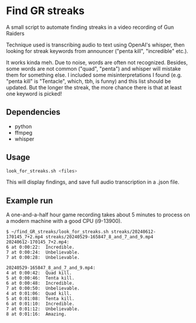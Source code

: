 # Find GR streaks

A small script to automate finding streaks in a video recording of Gun Raiders

Technique used is transcribing audio to text using OpenAI's whisper, then looking for streak keywords from announcer ("penta kill", "incredible" etc.).

It works kinda meh. Due to noise, words are often not recognized. Besides, some words are not common ("quad", "penta") and whisper will mistake them for something else. I included some misinterpretations I found (e.g. "penta kill" is "Tentacle", which, tbh, is funny) and this list should be updated. But the longer the streak, the more chance there is that at least one keyword is picked!

## Dependencies

- python
- ffmpeg
- whisper

## Usage

``` bash
look_for_streaks.sh <files>
```

This will display findings, and save full audio transcription in a .json file.

## Example run

A one-and-a-half hour game recording takes about 5 minutes to process on a modern machine with a good CPU (i9-13900).

```
$ ~/find_GR_streaks/look_for_streaks.sh streaks/20240612-170145_7+2.mp4 streaks/20240529-165847_8_and_7_and_9.mp4
20240612-170145_7+2.mp4:
6 at 0:00:22:  Incredible.
7 at 0:00:24:  Unbelievable.
7 at 0:00:28:  Unbelievable.

20240529-165847_8_and_7_and_9.mp4:
4 at 0:00:42:  Quad kill.
5 at 0:00:46:  Tenta kill.
6 at 0:00:48:  Incredible.
7 at 0:00:50:  Unbelievable.
4 at 0:01:06:  Quad kill.
5 at 0:01:08:  Tenta kill.
6 at 0:01:10:  Incredible.
7 at 0:01:12:  Unbelievable.
8 at 0:01:16:  Amazing.
```
